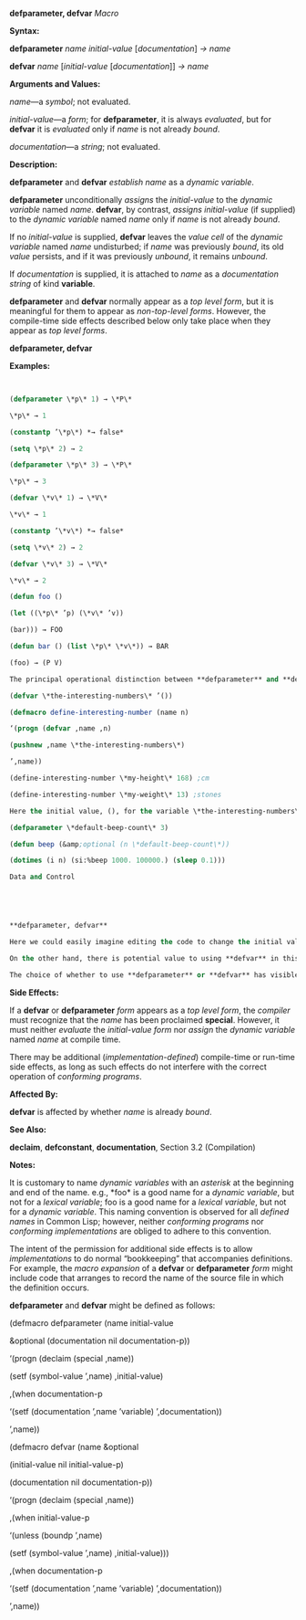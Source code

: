 **defparameter, defvar** *Macro* 



**Syntax:** 



**defparameter** *name initial-value* [*documentation*] *→ name* 



**defvar** *name* [*initial-value* [*documentation*]] *→ name* 



**Arguments and Values:** 



*name*—a *symbol*; not evaluated. 



*initial-value*—a *form*; for **defparameter**, it is always *evaluated*, but for **defvar** it is *evaluated* only if *name* is not already *bound*. 



*documentation*—a *string*; not evaluated. 



**Description:** 



**defparameter** and **defvar** *establish name* as a *dynamic variable*. 



**defparameter** unconditionally *assigns* the *initial-value* to the *dynamic variable* named *name*. **defvar**, by contrast, *assigns initial-value* (if supplied) to the *dynamic variable* named *name* only if *name* is not already *bound*. 



If no *initial-value* is supplied, **defvar** leaves the *value cell* of the *dynamic variable* named *name* undisturbed; if *name* was previously *bound*, its old *value* persists, and if it was previously *unbound*, it remains *unbound*. 



If *documentation* is supplied, it is attached to *name* as a *documentation string* of kind **variable**. 



**defparameter** and **defvar** normally appear as a *top level form*, but it is meaningful for them to appear as *non-top-level forms*. However, the compile-time side effects described below only take place when they appear as *top level forms*. 















**defparameter, defvar** 



**Examples:**
```lisp
 

(defparameter \*p\* 1) → \*P\* 

\*p\* → 1 

(constantp ’\*p\*) *→ false* 

(setq \*p\* 2) → 2 

(defparameter \*p\* 3) → \*P\* 

\*p\* → 3 

(defvar \*v\* 1) → \*V\* 

\*v\* → 1 

(constantp ’\*v\*) *→ false* 

(setq \*v\* 2) → 2 

(defvar \*v\* 3) → \*V\* 

\*v\* → 2 

(defun foo () 

(let ((\*p\* ’p) (\*v\* ’v)) 

(bar))) → FOO 

(defun bar () (list \*p\* \*v\*)) → BAR 

(foo) → (P V) 

The principal operational distinction between **defparameter** and **defvar** is that **defparameter** makes an unconditional assignment to *name*, while **defvar** makes a conditional one. In practice, this means that **defparameter** is useful in situations where loading or reloading the definition would want to pick up a new value of the variable, while **defvar** is used in situations where the old value would want to be retained if the file were loaded or reloaded. For example, one might create a file which contained: 

(defvar \*the-interesting-numbers\* ’()) 

(defmacro define-interesting-number (name n) 

‘(progn (defvar ,name ,n) 

(pushnew ,name \*the-interesting-numbers\*) 

’,name)) 

(define-interesting-number \*my-height\* 168) ;cm 

(define-interesting-number \*my-weight\* 13) ;stones 

Here the initial value, (), for the variable \*the-interesting-numbers\* is just a seed that we are never likely to want to reset to something else once something has been grown from it. As such, we have used **defvar** to avoid having the \*interesting-numbers\* information reset if the file is loaded a second time. It is true that the two calls to **define-interesting-number** here would be reprocessed, but if there were additional calls in another file, they would not be and that information would be lost. On the other hand, consider the following code: 

(defparameter \*default-beep-count\* 3) 

(defun beep (&amp;optional (n \*default-beep-count\*)) 

(dotimes (i n) (si:%beep 1000. 100000.) (sleep 0.1))) 

Data and Control 





**defparameter, defvar** 

Here we could easily imagine editing the code to change the initial value of \*default-beep-count\*, and then reloading the file to pick up the new value. In order to make value updating easy, we have used **defparameter**. 

On the other hand, there is potential value to using **defvar** in this situation. For example, suppose that someone had predefined an alternate value for \*default-beep-count\*, or had loaded the file and then manually changed the value. In both cases, if we had used **defvar** instead of **defparameter**, those user preferences would not be overridden by (re)loading the file. 

The choice of whether to use **defparameter** or **defvar** has visible consequences to programs, but is nevertheless often made for subjective reasons. 


```
**Side Effects:** 



If a **defvar** or **defparameter** *form* appears as a *top level form*, the *compiler* must recognize that the *name* has been proclaimed **special**. However, it must neither *evaluate* the *initial-value form* nor *assign* the *dynamic variable* named *name* at compile time. 



There may be additional (*implementation-defined*) compile-time or run-time side effects, as long as such effects do not interfere with the correct operation of *conforming programs*. 



**Affected By:** 



**defvar** is affected by whether *name* is already *bound*. 



**See Also:** 



**declaim**, **defconstant**, **documentation**, Section 3.2 (Compilation) 



**Notes:** 



It is customary to name *dynamic variables* with an *asterisk* at the beginning and end of the name. e.g., \*foo\* is a good name for a *dynamic variable*, but not for a *lexical variable*; foo is a good name for a *lexical variable*, but not for a *dynamic variable*. This naming convention is observed for all *defined names* in Common Lisp; however, neither *conforming programs* nor *conforming implementations* are obliged to adhere to this convention. 



The intent of the permission for additional side effects is to allow *implementations* to do normal “bookkeeping” that accompanies definitions. For example, the *macro expansion* of a **defvar** or **defparameter** *form* might include code that arranges to record the name of the source file in which the definition occurs. 



**defparameter** and **defvar** might be defined as follows: 



(defmacro defparameter (name initial-value 



&amp;optional (documentation nil documentation-p)) 



‘(progn (declaim (special ,name)) 



(setf (symbol-value ’,name) ,initial-value) 



,(when documentation-p 



‘(setf (documentation ’,name ’variable) ’,documentation)) 



’,name)) 















(defmacro defvar (name &amp;optional 



(initial-value nil initial-value-p) 



(documentation nil documentation-p)) 



‘(progn (declaim (special ,name)) 



,(when initial-value-p 



‘(unless (boundp ’,name) 



(setf (symbol-value ’,name) ,initial-value))) 



,(when documentation-p 



‘(setf (documentation ’,name ’variable) ’,documentation)) 



’,name)) 



